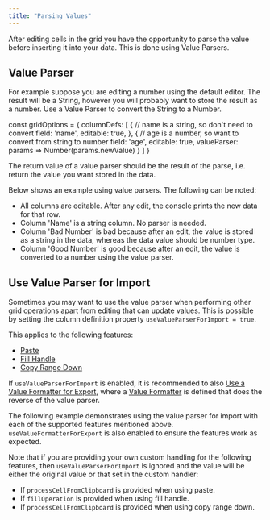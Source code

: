 ```yaml
---
title: "Parsing Values"
---
```


After editing cells in the grid you have the opportunity to parse the value before inserting it into your data. This is done using Value Parsers.

## Value Parser

For example suppose you are editing a number using the default editor. The result will be a String, however you will probably want to store the result as a number. Use a Value Parser to convert the String to a Number.

<snippet spaceBetweenProperties="true">
const gridOptions = {
    columnDefs: [
        {
            // name is a string, so don't need to convert
            field: 'name',
            editable: true,
        },
        {
            // age is a number, so want to convert from string to number
            field: 'age',
            editable: true,
            valueParser: params => Number(params.newValue)
        }
    ]
}
</snippet>

<api-documentation source='column-properties/properties.json' section="editing" names='["valueParser"]' ></api-documentation>

The return value of a value parser should be the result of the parse, i.e. return the value you want stored in the data.

Below shows an example using value parsers. The following can be noted:

- All columns are editable. After any edit, the console prints the new data for that row.
- Column 'Name' is a string column. No parser is needed.
- Column 'Bad Number' is bad because after an edit, the value is stored as a string in the data, whereas the data value should be number type.
- Column 'Good Number' is good because after an edit, the value is converted to a number using the value parser.

<grid-example title='Value Parsers' name='example-parsers' type='generated' options='{ "exampleHeight": 550 }'></grid-example>

## Use Value Parser for Import

Sometimes you may want to use the value parser when performing other grid operations apart from editing that can update values. This is possible by setting the column definition property `useValueParserForImport = true`.

<api-documentation source='column-properties/properties.json' section="editing" names='["useValueParserForImport"]' ></api-documentation>

This applies to the following features:
- [Paste](/clipboard/#processing-pasted-data)
- [Fill Handle](/range-selection-fill-handle/)
- [Copy Range Down](/range-selection/#copy-range-down)

If `useValueParserForImport` is enabled, it is recommended to also [Use a Value Formatter for Export](/value-formatters/#use-value-formatter-for-export), where a [Value Formatter](/value-formatters/) is defined that does the reverse of the value parser.

The following example demonstrates using the value parser for import with each of the supported features mentioned above. `useValueFormatterForExport` is also enabled to ensure the features work as expected.

<grid-example title='Use Value Parser for Import' name='use-value-parser-for-import' type='generated' options='{ "enterprise": true, "modules": ["clientside", "range", "clipboard"] }'></grid-example>

Note that if you are providing your own custom handling for the following features, then `useValueParserForImport` is ignored and the value will be either the original value or that set in the custom handler:
- If `processCellFromClipboard` is provided when using paste.
- If `fillOperation` is provided when using fill handle.
- If `processCellFromClipboard` is provided when using copy range down.
